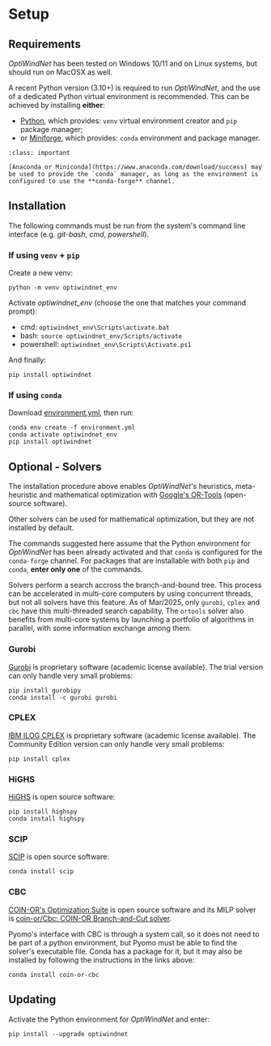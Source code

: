 # Setup

## Requirements

*OptiWindNet* has been tested on Windows 10/11 and on Linux systems, but should run on MacOSX as well.

A recent Python version (3.10+) is required to run *OptiWindNet*, and the use of a dedicated Python virtual environment is recommended. This can be achieved by installing **either**:

* [Python](https://www.python.org/downloads/), which provides: `venv` virtual environment creator and `pip` package manager;
* or [Miniforge](https://conda-forge.org/download/), which provides: `conda` environment and package manager.

```{admonition} Anaconda and Miniconda
:class: important

[Anaconda or Miniconda](https://www.anaconda.com/download/success) may be used to provide the `conda` manager, as long as the environment is configured to use the **conda-forge** channel.
```

## Installation

The following commands must be run from the system's command line interface (e.g. *git-bash*, *cmd*, *powershell*).

### If using `venv` + `pip`

Create a new venv:

    python -m venv optiwindnet_env

Activate *optiwindnet_env* (choose the one that matches your command prompt):
* cmd: `optiwindnet_env\Scripts\activate.bat`
* bash: `source optiwindnet_env/Scripts/activate`
* powershell: `optiwindnet_env\Scripts\Activate.ps1`

And finally:

    pip install optiwindnet

### If using `conda`

Download <a href="https://gitlab.windenergy.dtu.dk/TOPFARM/OptiWindNet/-/raw/main/environment.yml?ref_type=heads&inline=false">environment.yml</a>, then run:

    conda env create -f environment.yml
    conda activate optiwindnet_env
    pip install optiwindnet

## Optional - Solvers

The installation procedure above enables *OptiWindNet*'s heuristics, meta-heuristic and mathematical optimization with [Google's OR-Tools](https://developers.google.com/optimization) (open-source software).

Other solvers can be used for mathematical optimization, but they are not installed by default.

The commands suggested here assume that the Python environment for *OptiWindNet* has been already activated and that `conda` is configured for the `conda-forge` channel.
For packages that are installable with both `pip` and `conda`, **enter only one** of the commands.

Solvers perform a search accross the branch-and-bound tree. This process can be accelerated in multi-core computers by using concurrent threads, but not all solvers have this feature. As of Mar/2025, only `gurobi`, `cplex` and `cbc` have this multi-threaded search capability. The `ortools` solver also benefits from multi-core systems by launching a portfolio of algorithms in parallel, with some information exchange among them.

### Gurobi

[Gurobi](https://www.gurobi.com/academia/academic-program-and-licenses/) is proprietary software (academic license available). The trial version can only handle very small problems:

    pip install gurobipy
    conda install -c gurobi gurobi

### CPLEX

[IBM ILOG CPLEX](https://www.ibm.com/products/ilog-cplex-optimization-studio) is proprietary software (academic license available). The Community Edition version can only handle very small problems:

    pip install cplex

### HiGHS

[HiGHS](https://highs.dev/) is open source software:

    pip install highspy
    conda install highspy

### SCIP

[SCIP](https://www.scipopt.org/) is open source software:

    conda install scip

### CBC

[COIN-OR's Optimization Suite](https://coin-or.github.io/user_introduction.html) is open source software and its MILP solver is [coin-or/Cbc: COIN-OR Branch-and-Cut solver](https://github.com/coin-or/Cbc).

Pyomo's interface with CBC is through a system call, so it does not need to be part of a python environment, but Pyomo must be able to find the solver's executable file. Conda has a package for it, but it may also be installed by following the instructions in the links above:

    conda install coin-or-cbc


## Updating

Activate the Python environment for *OptiWindNet* and enter:

    pip install --upgrade optiwindnet
